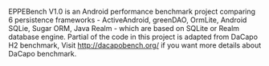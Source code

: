 EPPEBench V1.0 is an Android performance benchmark project comparing 6 persistence frameworks - ActiveAndroid, greenDAO, OrmLite, Android SQLie, Sugar ORM, Java Realm - which are based on SQLite or Realm database engine. Partial of the code in this project is adapted from DaCapo H2 benchmark, Visit http://dacapobench.org/ if you want more details about DaCapo benchmark.



